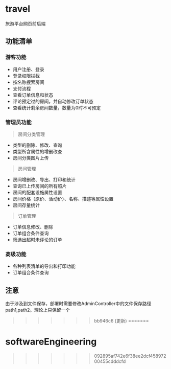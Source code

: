 # travel

旅游平台网页前后端

## 功能清单
### 游客功能
+ 用户注册、登录
+ 登录权限拦截
+ 按名称搜索房间
+ 支付流程
+ 查看订单信息和状态
+ 评论预定过的房间，并自动修改订单状态
+ 查看统计剩余房间数量，数量为0时不可预定

### 管理员功能
> 房间分类管理
+ 类型的删除、修改、查询
+ 类型所含属性的增删改查
+ 房间分类图片上传

> 房间管理
+ 房间增删改、导出、打印和统计
+ 查询已上传房间的所有照片
+ 房间的配套设施属性设置
+ 房间价格（原价、活动价）、名称、描述等属性设置
+ 房间存量统计

> 订单管理
+ 订单信息修改、删除
+ 订单组合条件查询
+ 筛选出超时未评论的订单

### 高级功能
+ 各种列表清单的导出和打印功能
+ 订单组合条件查询

## 注意
由于涉及到文件保存，部署时需要修改AdminController中的文件保存路径path1,path2。理论上只保留一个


>>>>>>> bb946c6 (更新)
=======
# softwareEngineering
>>>>>>> 092895af742e6f38ee2dcf45897200455cdddcfd
